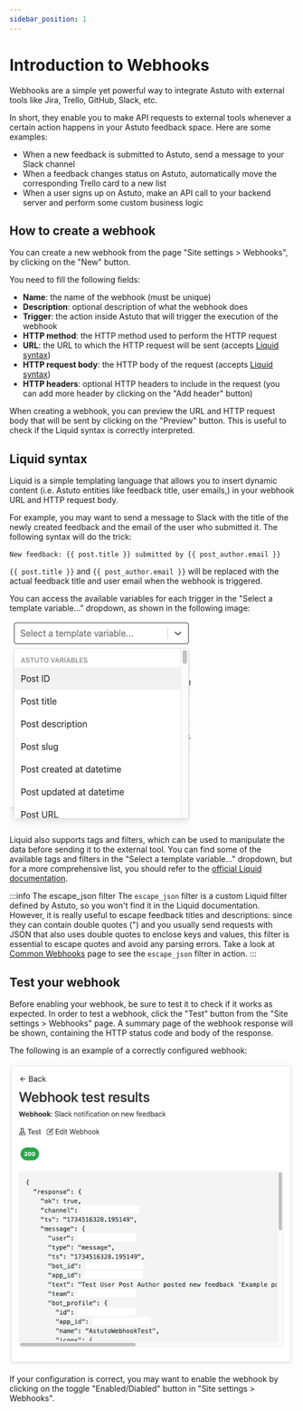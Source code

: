 ```yaml
---
sidebar_position: 1
---
```


# Introduction to Webhooks

Webhooks are a simple yet powerful way to integrate Astuto with external tools like Jira, Trello, GitHub, Slack, etc.

In short, they enable you to make API requests to external tools whenever a certain action happens in your Astuto feedback space. Here are some examples:

- When a new feedback is submitted to Astuto, send a message to your Slack channel
- When a feedback changes status on Astuto, automatically move the corresponding Trello card to a new list
- When a user signs up on Astuto, make an API call to your backend server and perform some custom business logic

## How to create a webhook

You can create a new webhook from the page "Site settings > Webhooks", by clicking on the "New" button.

You need to fill the following fields:

- **Name**: the name of the webhook (must be unique)
- **Description**: optional description of what the webhook does
- **Trigger**: the action inside Astuto that will trigger the execution of the webhook
- **HTTP method**: the HTTP method used to perform the HTTP request
- **URL**: the URL to which the HTTP request will be sent (accepts [Liquid syntax](#liquid-syntax))
- **HTTP request body**: the HTTP body of the request (accepts [Liquid syntax](#liquid-syntax))
- **HTTP headers**: optional HTTP headers to include in the request (you can add more header by clicking on the "Add header" button)

When creating a webhook, you can preview the URL and HTTP request body that will be sent by clicking on the "Preview" button. This is useful to check if the Liquid syntax is correctly interpreted.

## Liquid syntax

Liquid is a simple templating language that allows you to insert dynamic content (i.e. Astuto entities like feedback title, user emails,) in your webhook URL and HTTP request body.

For example, you may want to send a message to Slack with the title of the newly created feedback and the email of the user who submitted it. The following syntax will do the trick:

```liquid
New feedback: {{ post.title }} submitted by {{ post_author.email }}
```

`{{ post.title }}` and `{{ post_author.email }}` will be replaced with the actual feedback title and user email when the webhook is triggered.

You can access the available variables for each trigger in the "Select a template variable..." dropdown, as shown in the following image:

![Liquid template variable selector dropdown](./images/template-variable-selector.png)

Liquid also supports tags and filters, which can be used to manipulate the data before sending it to the external tool. You can find some of the available tags and filters in the "Select a template variable..." dropdown, but for a more comprehensive list, you should refer to the [official Liquid documentation](https://shopify.github.io/liquid/basics/introduction/).

:::info The escape_json filter
The `escape_json` filter is a custom Liquid filter defined by Astuto, so you won't find it in the Liquid documentation. However, it is really useful to escape feedback titles and descriptions: since they can contain double quotes (") and you usually send requests with JSON that also uses double quotes to enclose keys and values, this filter is essential to escape quotes and avoid any parsing errors. Take a look at [Common Webhooks](common-webhooks) page to see the `escape_json` filter in action.
:::

## Test your webhook

Before enabling your webhook, be sure to test it to check if it works as expected. In order to test a webhook, click the "Test" button from the "Site settings > Webhooks" page. A summary page of the webhook response will be shown, containing the HTTP status code and body of the response.

The following is an example of a correctly configured webhook:

![Webhook test page, showing a successful response](./images/webhook-test-page.png)

If your configuration is correct, you may want to enable the webhook by clicking on the toggle "Enabled/Diabled" button in "Site settings > Webhooks".